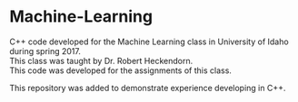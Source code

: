 # Machine-Learning
C++ code developed for the Machine Learning class in University of Idaho during spring 2017.  
This class was taught by Dr. Robert Heckendorn.  
This code was developed for the assignments of this class.

This repository was added to demonstrate experience developing in C++.
